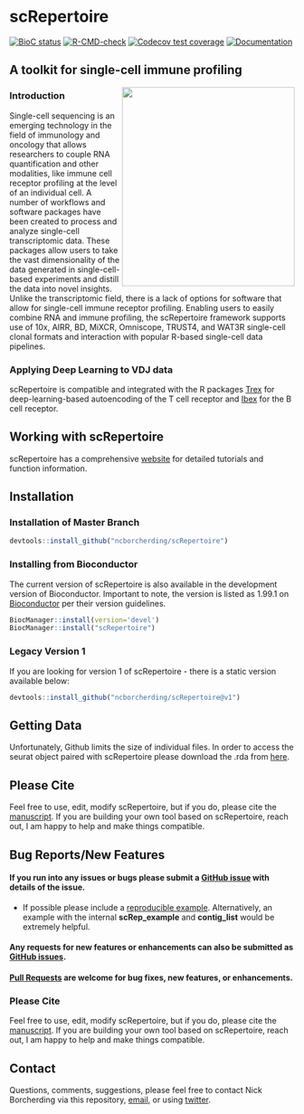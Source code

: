 # scRepertoire
<!-- badges: start -->
[![BioC status](http://www.bioconductor.org/shields/build/release/bioc/scRepertoire.svg)](https://bioconductor.org/checkResults/release/bioc-LATEST/scRepertoire)
[![R-CMD-check](https://github.com/ncborcherding/scRepertoire/actions/workflows/R-CMD-check.yaml/badge.svg)](https://github.com/ncborcherding/scRepertoire/actions/workflows/R-CMD-check.yaml)
[![Codecov test coverage](https://codecov.io/gh/ncborcherding/scRepertoire/branch/master/graph/badge.svg)](https://app.codecov.io/gh/ncborcherding/scRepertoire?branch=master)
[![Documentation](https://img.shields.io/badge/docs-stable-blue.svg)](https://www.borch.dev/uploads/screpertoire/)
<!-- badges: end -->

## A toolkit for single-cell immune profiling

<img align="right" src="https://www.borch.dev/uploads/screpertoire/reference/figures/screpertoire_hex.png" width="305" height="352">

### Introduction
Single-cell sequencing is an emerging technology in the field of immunology and oncology that allows researchers to couple RNA quantification and other modalities, like immune cell receptor profiling at the level of an individual cell. A number of workflows and software packages have been created to process and analyze single-cell transcriptomic data. These packages allow users to take the vast dimensionality of the data generated in single-cell-based experiments and distill the data into novel insights. Unlike the transcriptomic field, there is a lack of options for software that allow for single-cell immune receptor profiling. Enabling users to easily combine RNA and immune profiling, the scRepertoire framework supports use of 10x, AIRR, BD, MiXCR, Omniscope, TRUST4, and WAT3R single-cell clonal formats and interaction with popular R-based single-cell data pipelines. 

### Applying Deep Learning to VDJ data
scRepertoire is compatible and integrated with the R packages [Trex](https://github.com/ncborcherding/Trex) for deep-learning-based autoencoding of the T cell receptor and [Ibex](https://github.com/ncborcherding/Ibex) for the B cell receptor.

## Working with scRepertoire

scRepertoire has a comprehensive [website](https://www.borch.dev/uploads/screpertoire/) for detailed tutorials and function information.

## Installation

### Installation of Master Branch

```R
devtools::install_github("ncborcherding/scRepertoire")
```

### Installing from Bioconductor
The current version of scRepertoire is also available in the development version of Bioconductor. Important to note, the version is listed as 1.99.1 on [Bioconductor](https://bioconductor.org/packages/3.19/bioc/html/scRepertoire.html) per their version guidelines.

```R
BiocManager::install(version='devel')
BiocManager::install("scRepertoire")
```

### Legacy Version 1
If you are looking for version 1 of scRepertoire - there is a static version available below:

```R
devtools::install_github("ncborcherding/scRepertoire@v1")
```

## Getting Data

Unfortunately, Github limits the size of individual files. In order to access the seurat object paired with scRepertoire please download the .rda from [here](https://drive.google.com/file/d/1_YuRraDyg8UgF3oasjF0-jgPnwox-B24/view?usp=share_link).

## Please Cite
Feel free to use, edit, modify scRepertoire, but if you do, please cite the [manuscript](https://f1000research.com/articles/9-47/v1). If you are building your own tool based on scRepertoire, reach out, I am happy to help and make things compatible.

## Bug Reports/New Features

#### If you run into any issues or bugs please submit a [GitHub issue](https://github.com/ncborcherding/scRepertoire/issues) with details of the issue.

- If possible please include a [reproducible example](https://reprex.tidyverse.org/). 
Alternatively, an example with the internal **scRep_example** and **contig_list** would 
be extremely helpful.

#### Any requests for new features or enhancements can also be submitted as [GitHub issues](https://github.com/ncborcherding/scRepertoire/issues).

#### [Pull Requests](https://github.com/ncborcherding/scRepertoire/pulls) are welcome for bug fixes, new features, or enhancements.

### Please Cite
Feel free to use, edit, modify scRepertoire, but if you do, please cite the [manuscript](https://f1000research.com/articles/9-47/v1). If you are building your own tool based on scRepertoire, reach out, I am happy to help and make things compatible.
  
## Contact
Questions, comments, suggestions, please feel free to contact Nick Borcherding via this repository, [email](mailto:ncborch@gmail.com), or using [twitter](https://twitter.com/theHumanBorch).
